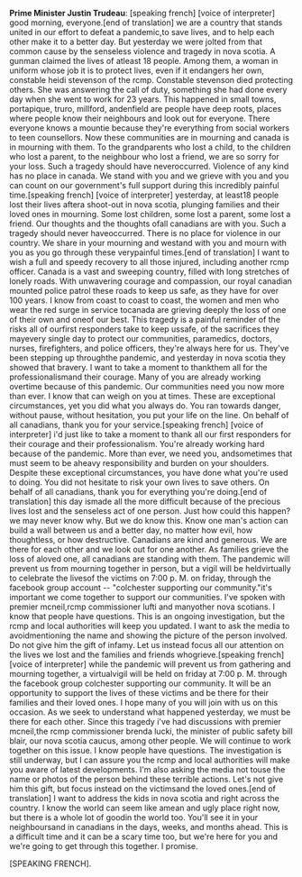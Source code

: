 **Prime Minister Justin Trudeau**:
[speaking french] [voice of interpreter] good morning, everyone.[end of translation] we are a country that stands united in our effort to defeat a pandemic,to save lives, and to help each other make it to a better day. But yesterday we were jolted from that common cause by the senseless violence and tragedy in nova scotia. A gunman claimed the lives of atleast 18 people. Among them, a woman in uniform whose job it is to protect lives, even if it endangers her own, constable heidi stevenson of the rcmp. Constable stevenson died protecting others. She was answering the call of duty, something she had done every day when she went to work for 23 years. This happened in small towns, portapique, truro, millford, andenfield are people have deep roots, places where people know their neighbours and look out for everyone. There everyone knows a mountie because they're everything from social workers to teen counsellors. Now these communities are in mourning and canada is in mourning with them. To the grandparents who lost a child, to the children who lost a parent, to the neighbour who lost a friend, we are so sorry for your loss. Such a tragedy should have neveroccurred. Violence of any kind has no place in canada. We stand with you and we grieve with you and you can count on our government's full support during this incredibly painful time.[speaking french] [voice of interpreter] yesterday, at least18 people lost their lives aftera shoot-out in nova scotia, plunging families and their loved ones in mourning. Some lost children, some lost a parent, some lost a friend. Our thoughts and the thoughts ofall canadians are with you. Such a tragedy should never haveoccurred. There is no place for violence in our country. We share in your mourning and westand with you and mourn with you as you go through these verypainful times.[end of translation] I want to wish a full and speedy recovery to all those injured, including another rcmp officer. Canada is a vast and sweeping country, filled with long stretches of lonely roads. With unwavering courage and compassion, our royal canadian mounted police patrol these roads to keep us safe, as they have for over 100 years. I know from coast to coast to coast, the women and men who wear the red surge in service tocanada are grieving deeply the loss of one of their own and oneof our best. This tragedy is a painful reminder of the risks all of ourfirst responders take to keep ussafe, of the sacrifices they mayevery single day to protect our communities, paramedics, doctors, nurses, firefighters, and police officers, they're always here for us. They've been stepping up throughthe pandemic, and yesterday in nova scotia they showed that bravery. I want to take a moment to thankthem all for the professionalismand their courage. Many of you are already working overtime because of this pandemic. Our communities need you now more than ever. I know that can weigh on you at times. These are exceptional circumstances, yet you did what you always do. You ran towards danger, without pause, without hesitation, you put your life on the line. On behalf of all canadians, thank you for your service.[speaking french] [voice of interpreter] i'd just like to take a moment to thank all our first responders for their courage and their professionalism. You're already working hard because of the pandemic. More than ever, we need you, andsometimes that must seem to be aheavy responsibility and burden on your shoulders. Despite these exceptional circumstances, you have done what you're used to doing. You did not hesitate to risk your own lives to save others. On behalf of all canadians, thank you for everything you're doing.[end of translation] this day ismade all the more difficult because of the precious lives lost and the senseless act of one person. Just how could this happen?we may never know why. But we do know this. Know one man's action can build a wall between us and a better day, no matter how evil, how thoughtless, or how destructive. Canadians are kind and generous. We are there for each other and we look out for one another. As families grieve the loss of aloved one, all canadians are standing with them. The pandemic will prevent us from mourning together in person, but a vigil will be heldvirtually to celebrate the livesof the victims on 7:00 p. M. on friday, through the facebook group account -- "colchester supporting our community."it's important we come together to support our communities. I've spoken with premier mcneil,rcmp commissioner lufti and manyother nova scotians. I know that people have questions. This is an ongoing investigation, but the rcmp and local authorities will keep you updated. I want to ask the media to avoidmentioning the name and showing the picture of the person involved. Do not give him the gift of infamy. Let us instead focus all our attention on the lives we lost and the families and friends whogrieve.[speaking french] [voice of interpreter] while the pandemic will prevent us from gathering and mourning together, a virtualvigil will be held on friday at 7:00 p. M. through the facebook group colchester supporting our community. It will be an opportunity to support the lives of these victims and be there for their families and their loved ones. I hope many of you will join with us on this occasion. As we seek to understand what happened yesterday, we must be there for each other. Since this tragedy i've had discussions with premier mcneil,the rcmp commissioner brenda lucki, the minister of public safety bill blair, our nova scotia caucus, among other people. We will continue to work together on this issue. I know people have questions. The investigation is still underway, but I can assure you the rcmp and local authorities will make you aware of latest developments. I'm also asking the media not touse the name or photos of the person behind these terrible actions. Let's not give him this gift, but focus instead on the victimsand the loved ones.[end of translation] I want to address the kids in nova scotia and right across the country. I know the world can seem like amean and ugly place right now, but there is a whole lot of goodin the world too. You'll see it in your neighboursand in canadians in the days, weeks, and months ahead. This is a difficult time and it can be a scary time too, but we're here for you and we're going to get through this together. I promise.

[SPEAKING FRENCH].
